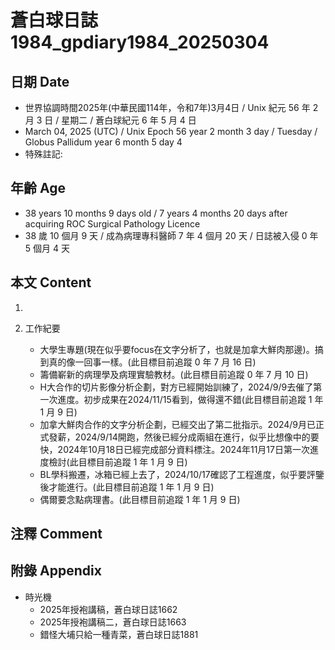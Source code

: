 [_metadata_:encoding]: - "utf-8"
[_metadata_:language]: - "zh-Hant-TW"
[_metadata_:fileformat]: - "markdown"
[_metadata_:MIME_type]: - "text/plain"
[_metadata_:markdown_version]: - "commonmark version 0.30"
[_metadata_:markdown_spec]: - "https://spec.commonmark.org/0.30/"

# 蒼白球日誌1984_gpdiary1984_20250304 #

## 日期 Date ##

* 世界協調時間2025年(中華民國114年，令和7年)3月4日 / Unix 紀元 56 年 2 月 3 日 / 星期二 / 蒼白球紀元 6 年 5 月 4 日
* March 04, 2025 (UTC) / Unix Epoch 56 year 2 month 3 day / Tuesday / Globus Pallidum year 6 month 5 day 4
* 特殊註記:

## 年齡 Age ##

* 38 years 10 months 9 days old / 7 years 4 months 20 days after acquiring ROC Surgical Pathology Licence
* 38 歲 10 個月 9 天 / 成為病理專科醫師 7 年 4 個月 20 天 / 日誌被入侵 0 年 5 個月 4 天

## 本文 Content ##

1. 

2. 工作紀要

    - 大學生專題(現在似乎要focus在文字分析了，也就是加拿大鮮肉那邊)。搞到真的像一回事一樣。(此目標目前追蹤 0 年 7 月 16 日)
    - 籌備嶄新的病理學及病理實驗教材。(此目標目前追蹤 0 年 7 月 10 日)
    - H大合作的切片影像分析企劃，對方已經開始訓練了，2024/9/9去催了第一次進度。初步成果在2024/11/15看到，做得還不錯(此目標目前追蹤 1 年 1 月 9 日)
    - 加拿大鮮肉合作的文字分析企劃，已經交出了第二批指示。2024/9月已正式發薪，2024/9/14開跑，然後已經分成兩組在進行，似乎比想像中的要快，2024年10月18日已經完成部分資料標注。2024年11月17日第一次進度檢討(此目標目前追蹤 1 年 1 月 9 日)
    - BL學科搬遷，冰箱已經上去了，2024/10/17確認了工程進度，似乎要評鑒後才能進行。(此目標目前追蹤 1 年 1 月 9 日)
    - 偶爾要念點病理書。(此目標目前追蹤 1 年 1 月 9 日)

## 注釋 Comment ##


## 附錄 Appendix ##

* 時光機
    - 2025年授袍講稿，蒼白球日誌1662
    - 2025年授袍講稿二，蒼白球日誌1663
    - 錯怪大埔只給一種青菜，蒼白球日誌1881
